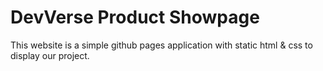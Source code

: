 # DevVerse Product Showpage

This website is a simple github pages application with static html & css to display our project. 
